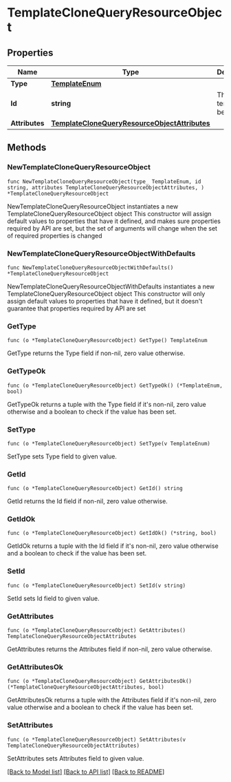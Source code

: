 # TemplateCloneQueryResourceObject

## Properties

Name | Type | Description | Notes
------------ | ------------- | ------------- | -------------
**Type** | [**TemplateEnum**](TemplateEnum.md) |  | 
**Id** | **string** | The ID of template to be cloned | 
**Attributes** | [**TemplateCloneQueryResourceObjectAttributes**](TemplateCloneQueryResourceObjectAttributes.md) |  | 

## Methods

### NewTemplateCloneQueryResourceObject

`func NewTemplateCloneQueryResourceObject(type_ TemplateEnum, id string, attributes TemplateCloneQueryResourceObjectAttributes, ) *TemplateCloneQueryResourceObject`

NewTemplateCloneQueryResourceObject instantiates a new TemplateCloneQueryResourceObject object
This constructor will assign default values to properties that have it defined,
and makes sure properties required by API are set, but the set of arguments
will change when the set of required properties is changed

### NewTemplateCloneQueryResourceObjectWithDefaults

`func NewTemplateCloneQueryResourceObjectWithDefaults() *TemplateCloneQueryResourceObject`

NewTemplateCloneQueryResourceObjectWithDefaults instantiates a new TemplateCloneQueryResourceObject object
This constructor will only assign default values to properties that have it defined,
but it doesn't guarantee that properties required by API are set

### GetType

`func (o *TemplateCloneQueryResourceObject) GetType() TemplateEnum`

GetType returns the Type field if non-nil, zero value otherwise.

### GetTypeOk

`func (o *TemplateCloneQueryResourceObject) GetTypeOk() (*TemplateEnum, bool)`

GetTypeOk returns a tuple with the Type field if it's non-nil, zero value otherwise
and a boolean to check if the value has been set.

### SetType

`func (o *TemplateCloneQueryResourceObject) SetType(v TemplateEnum)`

SetType sets Type field to given value.


### GetId

`func (o *TemplateCloneQueryResourceObject) GetId() string`

GetId returns the Id field if non-nil, zero value otherwise.

### GetIdOk

`func (o *TemplateCloneQueryResourceObject) GetIdOk() (*string, bool)`

GetIdOk returns a tuple with the Id field if it's non-nil, zero value otherwise
and a boolean to check if the value has been set.

### SetId

`func (o *TemplateCloneQueryResourceObject) SetId(v string)`

SetId sets Id field to given value.


### GetAttributes

`func (o *TemplateCloneQueryResourceObject) GetAttributes() TemplateCloneQueryResourceObjectAttributes`

GetAttributes returns the Attributes field if non-nil, zero value otherwise.

### GetAttributesOk

`func (o *TemplateCloneQueryResourceObject) GetAttributesOk() (*TemplateCloneQueryResourceObjectAttributes, bool)`

GetAttributesOk returns a tuple with the Attributes field if it's non-nil, zero value otherwise
and a boolean to check if the value has been set.

### SetAttributes

`func (o *TemplateCloneQueryResourceObject) SetAttributes(v TemplateCloneQueryResourceObjectAttributes)`

SetAttributes sets Attributes field to given value.



[[Back to Model list]](../README.md#documentation-for-models) [[Back to API list]](../README.md#documentation-for-api-endpoints) [[Back to README]](../README.md)


